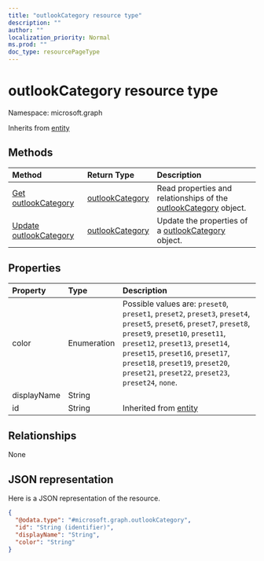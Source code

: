```yaml
---
title: "outlookCategory resource type"
description: ""
author: ""
localization_priority: Normal
ms.prod: ""
doc_type: resourcePageType
---
```


# outlookCategory resource type


Namespace: microsoft.graph




Inherits from [entity](../resources/entity.md)

## Methods
|Method|Return Type|Description|
|:---|:---|:---|
|[Get outlookCategory](../api/outlookcategory-get.md)|[outlookCategory](../resources/outlookcategory.md)|Read properties and relationships of the [outlookCategory](../resources/outlookcategory.md) object.|
|[Update outlookCategory](../api/outlookcategory-update.md)|[outlookCategory](../resources/outlookcategory.md)|Update the properties of a [outlookCategory](../resources/outlookcategory.md) object.|

## Properties
|Property|Type|Description|
|:---|:---|:---|
|color|Enumeration| Possible values are: `preset0`, `preset1`, `preset2`, `preset3`, `preset4`, `preset5`, `preset6`, `preset7`, `preset8`, `preset9`, `preset10`, `preset11`, `preset12`, `preset13`, `preset14`, `preset15`, `preset16`, `preset17`, `preset18`, `preset19`, `preset20`, `preset21`, `preset22`, `preset23`, `preset24`, `none`.|
|displayName|String||
|id|String| Inherited from [entity](../resources/entity.md)|

## Relationships
None

## JSON representation
Here is a JSON representation of the resource.
<!-- {
  "blockType": "resource",
  "keyProperty": "id",
  "@odata.type": "microsoft.graph.outlookCategory",
  "baseType": "microsoft.graph.entity",
  "openType": false
}
-->
``` json
{
  "@odata.type": "#microsoft.graph.outlookCategory",
  "id": "String (identifier)",
  "displayName": "String",
  "color": "String"
}
```

